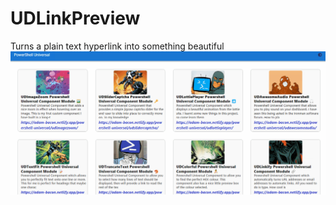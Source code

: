 # UDLinkPreview
Turns a plain text hyperlink into something beautiful
![Turns a hyperlink into something beautiful](https://raw.githubusercontent.com/psDevUK/UDLinkPreview/main/UDLinkPreviewDemo.gif)
